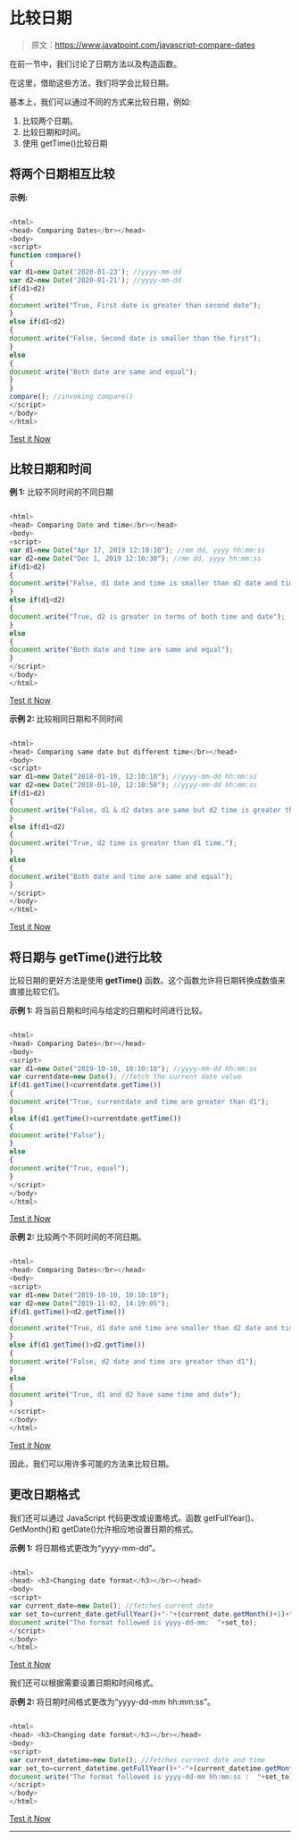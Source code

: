 # 比较日期

> 原文：<https://www.javatpoint.com/javascript-compare-dates>

在前一节中，我们讨论了日期方法以及构造函数。

在这里，借助这些方法，我们将学会比较日期。

基本上，我们可以通过不同的方式来比较日期，例如:

1.  比较两个日期。
2.  比较日期和时间。
3.  使用 getTime()比较日期

## 将两个日期相互比较

**示例:**

```js

<html>
<head> Comparing Dates</br></head>
<body>
<script>
function compare()
{
var d1=new Date('2020-01-23'); //yyyy-mm-dd
var d2=new Date('2020-01-21'); //yyyy-mm-dd
if(d1>d2)
{
document.write("True, First date is greater than second date");
}
else if(d1<d2)
{
document.write("False, Second date is smaller than the first");
}
else
{
document.write("Both date are same and equal");
}
}
compare(); //invoking compare()
</script>
</body>
</html>

```

[Test it Now](https://www.javatpoint.com/oprweb/test.jsp?filename=JavascriptComparedates)

## 比较日期和时间

**例 1:** 比较不同时间的不同日期

```js

<html>
<head> Comparing Date and time</br></head>
<body>
<script>
var d1=new Date("Apr 17, 2019 12:10:10"); //mm dd, yyyy hh:mm:ss
var d2=new Date("Dec 1, 2019 12:10:30"); //mm dd, yyyy hh:mm:ss
if(d1>d2)
{
document.write("False, d1 date and time is smaller than d2 date and time");
}
else if(d1<d2)
{
document.write("True, d2 is greater in terms of both time and date");
}
else
{
document.write("Both date and time are same and equal");
}
</script>
</body>
</html>

```

[Test it Now](https://www.javatpoint.com/oprweb/test.jsp?filename=JavascriptComparedates2)

**示例 2:** 比较相同日期和不同时间

```js

<html>
<head> Comparing same date but different time</br></head>
<body>
<script>
var d1=new Date("2018-01-10, 12:10:10"); //yyyy-mm-dd hh:mm:ss
var d2=new Date("2018-01-10, 12:10:50"); //yyyy-mm-dd hh:mm:ss
if(d1>d2)
{
document.write("False, d1 & d2 dates are same but d2 time is greater than d1 time");
}
else if(d1<d2)
{
document.write("True, d2 time is greater than d1 time.");
}
else
{
document.write("Both date and time are same and equal");
}
</script>
</body>
</html>

```

[Test it Now](https://www.javatpoint.com/oprweb/test.jsp?filename=JavascriptComparedates3)

## 将日期与 getTime()进行比较

比较日期的更好方法是使用 **getTime()** 函数。这个函数允许将日期转换成数值来直接比较它们。

**示例 1:** 将当前日期和时间与给定的日期和时间进行比较。

```js

<html>
<head> Comparing Dates</br></head>
<body>
<script>
var d1=new Date("2019-10-10, 10:10:10"); //yyyy-mm-dd hh:mm:ss
var currentdate=new Date(); //fetch the current date value
if(d1.getTime()<currentdate.getTime())
{
document.write("True, currentdate and time are greater than d1");
}
else if(d1.getTime()>currentdate.getTime())
{
document.write("False");
}
else
{
document.write("True, equal");
}
</script>
</body>
</html>

```

[Test it Now](https://www.javatpoint.com/oprweb/test.jsp?filename=JavascriptComparedates4)

**示例 2:** 比较两个不同时间的不同日期。

```js

<html>
<head> Comparing Dates</br></head>
<body>
<script>
var d1=new Date("2019-10-10, 10:10:10");
var d2=new Date("2019-11-02, 14:19:05");
if(d1.getTime()<d2.getTime())
{
document.write("True, d1 date and time are smaller than d2 date and time");
}
else if(d1.getTime()>d2.getTime())
{
document.write("False, d2 date and time are greater than d1");
}
else
{
document.write("True, d1 and d2 have same time and date");
}
</script>
</body>
</html>

```

[Test it Now](https://www.javatpoint.com/oprweb/test.jsp?filename=JavascriptComparedates5)

因此，我们可以用许多可能的方法来比较日期。

## 更改日期格式

我们还可以通过 JavaScript 代码更改或设置格式。函数 getFullYear()、GetMonth()和 getDate()允许相应地设置日期的格式。

**示例 1:** 将日期格式更改为“yyyy-mm-dd”。

```js

<html>
<head> <h3>Changing date format</h3></br></head>
<body>
<script>
var current_date=new Date(); //fetches current date
var set_to=current_date.getFullYear()+"-"+(current_date.getMonth()+1)+"-"+current_date.getDate();
document.write("The format followed is yyyy-dd-mm:  "+set_to);
</script>
</body>
</html>

```

[Test it Now](https://www.javatpoint.com/oprweb/test.jsp?filename=JavascriptComparedates6)

我们还可以根据需要设置日期和时间格式。

**示例 2:** 将日期时间格式更改为“yyyy-dd-mm hh:mm:ss”。

```js

<html>
<head> <h3>Changing date format</h3></br></head>
<body>
<script>
var current_datetime=new Date(); //fetches current date and time
var set_to=current_datetime.getFullYear()+"-"+(current_datetime.getMonth()+1)+"-"+current_datetime.getDate()+"  "+current_datetime.getHours()+":"+current_datetime.getMinutes()+":"+current_datetime.getSeconds();
document.write("The format followed is yyyy-dd-mm hh:mm:ss :  "+set_to);
</script>
</body>
</html>

```

[Test it Now](https://www.javatpoint.com/oprweb/test.jsp?filename=JavascriptComparedates7)

* * *